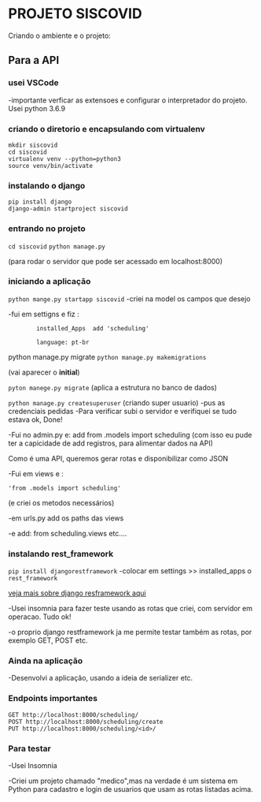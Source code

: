 # PROJETO SISCOVID
Criando o ambiente e o projeto:

## Para a API
### usei VSCode
-importante verficar as extensoes e configurar o interpretador do projeto. Usei python 3.6.9

### criando o diretorio e encapsulando com virtualenv
```
mkdir siscovid
cd siscovid
virtualenv venv --python=python3
source venv/bin/activate
```

### instalando o django
```
pip install django
django-admin startproject siscovid
```

### entrando no projeto
```cd siscovid```
```python manage.py```

(para rodar o servidor que pode ser acessado em localhost:8000)

### iniciando a aplicação
`python mange.py startapp siscovid`
-criei na model os campos que desejo

-fui em settigns e fiz :

			installed_Apps  add 'scheduling'
			
			language: pt-br
			
python manage.py migrate
`python manage.py makemigrations`

(vai aparecer o __initial__)


`pyton manege.py migrate` (aplica a estrutura no banco de dados)

`python manage.py createsuperuser` (criando super usuario)
-pus as credenciais pedidas
-Para verificar subi o servidor e verifiquei se tudo estava ok, Done!

-Fui no admin.py e:
	 add from .models import scheduling
(com isso eu pude ter a capicidade de add registros, para alimentar dados na API)

Como é uma API, queremos gerar rotas e disponibilizar como JSON

-Fui em views e :

	'from .models import scheduling'
	
(e criei os metodos necessários)

-em urls.py add os paths das views

-e add: from scheduling.views etc....

### instalando rest_framework
`pip install djangorestframework`
-colocar em settings >> installed_apps o `rest_framework` 

[veja mais sobre django resframework aqui](https://www.django-rest-framework.org/)

-Usei insomnia para fazer teste usando as rotas que criei, com servidor em operacao. Tudo ok!

-o proprio django restframework ja me permite testar também as rotas, por exemplo GET, POST etc.

### Ainda na aplicação
-Desenvolvi a aplicação, usando a ideia de serializer etc. 


### Endpoints importantes
```
GET http://localhost:8000/scheduling/
POST http://localhost:8000/scheduling/create
PUT http://localhost:8000/scheduling/<id>/
```
  
### Para testar
-Usei Insomnia

-Criei um projeto chamado "medico",mas na verdade é um sistema em Python para cadastro e login de usuarios que usam as rotas listadas acima.








